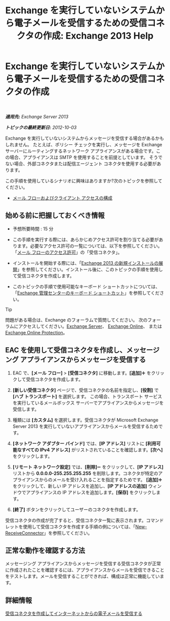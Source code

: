 ﻿---
title: 'Exchange を実行していないシステムから電子メールを受信するための受信コネクタの作成: Exchange 2013 Help'
TOCTitle: Exchange を実行していないシステムから電子メールを受信するための受信コネクタの作成
ms:assetid: 85f0864a-6502-49db-8804-16755a7292b4
ms:mtpsurl: https://technet.microsoft.com/ja-jp/library/JJ657467(v=EXCHG.150)
ms:contentKeyID: 49896343
ms.date: 04/24/2018
mtps_version: v=EXCHG.150
ms.translationtype: HT
---

# Exchange を実行していないシステムから電子メールを受信するための受信コネクタの作成

 

_**適用先:** Exchange Server 2013_

_**トピックの最終更新日:** 2012-10-03_

Exchange を実行していないシステムからメッセージを受信する場合があるかもしれません。 たとえば、ポリシー チェックを実行し、メッセージを Exchange サーバーにルーティングするネットワーク アプライアンスがある場合です。この場合、アプライアンスは SMTP を使用することを前提としています。 そうでない場合、外部コネクタまたは配信エージェント コネクタを使用する必要があります。

この手順を使用しているシナリオに興味はありますか?次のトピックを参照してください。

  - [メール フローおよびクライアント アクセスの構成](configure-mail-flow-and-client-access-exchange-2013-help.md)

## 始める前に把握しておくべき情報

  - 予想所要時間 : 15 分

  - この手順を実行する際には、あらかじめアクセス許可を割り当てる必要があります。必要なアクセス許可の一覧については、以下を参照してください。「[メール フローのアクセス許可](mail-flow-permissions-exchange-2013-help.md)」の「受信コネクタ」。

  - インストールを開始する際には、「[Exchange 2013 の新規インストールの展開](deploy-a-new-installation-of-exchange-2013-exchange-2013-help.md)」を参照してください。インストール後に、このトピックの手順を使用して受信コネクタを作成します。

  - このトピックの手順で使用可能なキーボード ショートカットについては、「[Exchange 管理センターのキーボード ショートカット](keyboard-shortcuts-in-the-exchange-admin-center-exchange-online-protection-help.md)」を参照してください。


> [!TIP]
> 問題がある場合は、Exchange のフォーラムで質問してください。 次のフォーラムにアクセスしてください。<A href="https://go.microsoft.com/fwlink/p/?linkid=60612">Exchange Server</A>、 <A href="https://go.microsoft.com/fwlink/p/?linkid=267542">Exchange Online</A>、 または <A href="https://go.microsoft.com/fwlink/p/?linkid=285351">Exchange Online Protection</A>。



## EAC を使用して受信コネクタを作成し、メッセージング アプライアンスからメッセージを受信する

1.  EAC で、**\[メール フロー\]** \> **\[受信コネクタ\]** に移動します。**\[追加\]**![\[追加\] アイコン](images/JJ218640.c1e75329-d6d7-4073-a27d-498590bbb558(EXCHG.150).gif "[追加] アイコン") をクリックして受信コネクタを作成します。

2.  **\[新しい受信コネクタ\]** ページで、受信コネクタの名前を指定し、**\[役割\]** で **\[ハブ トランスポート\]** を選択します。 この場合、トランスポート サービスを実行しているメールボックス サーバーでアプライアンスからメッセージを受信します。

3.  種類には **\[カスタム\]** を選択します。受信コネクタが Microsoft Exchange Server 2013 を実行していないアプライアンスからメールを受信するためです。

4.  **\[ネットワーク アダプター バインド\]** では、**\[IP アドレス\]** リストに **\[利用可能なすべての IPv4 アドレス\]** がリストされていることを確認します。**\[次へ\]** をクリックします。

5.  **\[リモート ネットワーク設定\]** では、**\[削除\]**![\[削除\] アイコン](images/Dd362328.479b6ced-8d64-4277-a725-f17fea202b28(EXCHG.150).gif "[削除] アイコン") をクリックして、**\[IP アドレス\]** リストから **0.0.0.0-255.255.255.255** を削除します。コネクタが特定のアプライアンスからのメールを受け入れることを指定するためです。 **\[追加\]**![\[追加\] アイコン](images/JJ218640.c1e75329-d6d7-4073-a27d-498590bbb558(EXCHG.150).gif "[追加] アイコン") をクリックして、新しい IP アドレスを追加し、**\[IP アドレスの追加\]** ウィンドウでアプライアンスの IP アドレスを追加します。**\[保存\]** をクリックします。

6.  **\[終了\]** ボタンをクリックしてユーザーのコネクタを作成します。

受信コネクタの作成が完了すると、受信コネクタ一覧に表示されます。コマンドレットを使用して受信コネクタを作成する手順の例については、「[New-ReceiveConnector](https://technet.microsoft.com/ja-jp/library/bb125139\(v=exchg.150\))」を参照してください。

## 正常な動作を確認する方法

メッセージング アプライアンスからメッセージを受信する受信コネクタが正常に作成されたことを確認するには、アプライアンスからメールを受信できることをテストします。メールを受信することができれば、構成は正常に機能しています。

## 詳細情報

[受信コネクタを作成してインターネットからの電子メールを受信する](create-a-receive-connector-to-receive-email-from-the-internet-exchange-2013-help.md)

